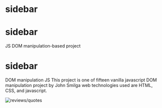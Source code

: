 # sidebar

# sidebar
JS DOM manipulation-based project

# sidebar
DOM manipulation JS This project is one of fifteen vanilla javascript DOM manipulation project by John Smilga web technologies used are HTML, CSS, and javascript.

<img src="https://www.vanillajavascriptprojects.com/_next/image?url=https%3A%2F%2Fdl.airtable.com%2F.attachments%2F0e5b14b0c1a3219c5121e01bac417d6b%2F63f224e5%2FScreen_Shot_2020-04-15_at_4.32.01_PM.png%3Fts%3D1658425599%26userId%3DusrQMwWEPx18KgLcP%26cs%3D41bc98727a6d2e23&w=1920&q=75" alt="reviews/quotes"/>

